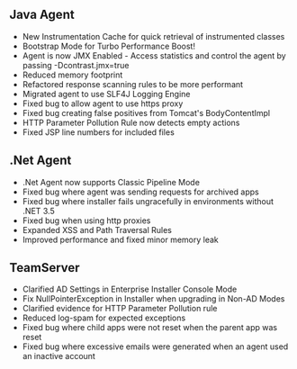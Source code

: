 <!--
title: "Contrast 3.1.1 Release Notes - November 4, 2014"
description: "Contrast 3.1.1 Release Notes - Nov 4, 2014"
tags: "3.1.1 November Release Notes"
-->

## Java Agent
* New Instrumentation Cache for quick retrieval of instrumented classes
* Bootstrap Mode for Turbo Performance Boost!
* Agent is now JMX Enabled - Access statistics and control the agent by passing -Dcontrast.jmx=true 
* Reduced memory footprint
* Refactored response scanning rules to be more performant
* Migrated agent to use SLF4J Logging Engine
* Fixed bug to allow agent to use https proxy
* Fixed bug creating false positives from Tomcat's BodyContentImpl
* HTTP Parameter Pollution Rule now detects empty actions
* Fixed JSP line numbers for included files

## .Net Agent
* .Net Agent now supports Classic Pipeline Mode
* Fixed bug where agent was sending requests for archived apps
* Fixed bug where installer fails ungracefully in environments without .NET 3.5
* Fixed bug when using http proxies
* Expanded XSS and Path Traversal Rules 
* Improved performance and fixed minor memory leak

## TeamServer
* Clarified AD Settings in Enterprise Installer Console Mode
* Fix NullPointerException in Installer when upgrading in Non-AD Modes
* Clarified evidence for HTTP Parameter Pollution rule
* Reduced log-spam for expected exceptions
* Fixed bug where child apps were not reset when the parent app was reset
* Fixed bug where excessive emails were generated when an agent used an inactive account 
